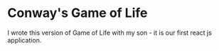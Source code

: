 # Conway's Game of Life

I wrote this version of Game of Life with my son - it is our first react js application. 
